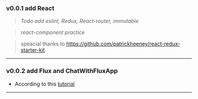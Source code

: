 ### v0.0.1 add React
> *Todo add eslint, Redux, React-router, immutable*

> *react-component practice*

> speacial thanks to https://github.com/patrickheeney/react-redux-starter-kit

* * *

### v0.0.2 add Flux and ChatWithFluxApp

* According to this [tutorial](https://github.com/facebook/flux/tree/master/examples/flux-chat)

* * *
